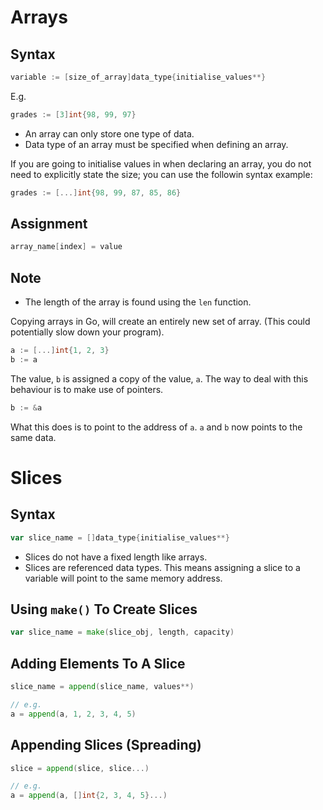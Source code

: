 # Arrays

## Syntax

```go
variable := [size_of_array]data_type{initialise_values**}
```

E.g.

```go
grades := [3]int{98, 99, 97}
```

- An array can only store one type of data.
- Data type of an array must be specified when defining an array.

If you are going to initialise values in when declaring an array, you do not need to explicitly state the size; you can use the followin syntax example:

```go
grades := [...]int{98, 99, 87, 85, 86}
```

## Assignment

```go
array_name[index] = value
```

## Note
- The length of the array is found using the `len` function.

Copying arrays in Go, will create an entirely new set of array. (This could potentially slow down your program).

```go
a := [...]int{1, 2, 3}
b := a
```

The value, `b` is assigned a copy of the value, `a`. The way to deal with this behaviour is to make use of pointers.

```go
b := &a
```

What this does is to point to the address of `a`. `a` and `b` now points to the same data.


# Slices

## Syntax

```go
var slice_name = []data_type{initialise_values**}
```

- Slices do not have a fixed length like arrays.
- Slices are referenced data types. This means assigning a slice to a variable will point to the same memory address.

## Using `make()` To Create Slices

```go
var slice_name = make(slice_obj, length, capacity)
```

## Adding Elements To A Slice

```go
slice_name = append(slice_name, values**)

// e.g.
a = append(a, 1, 2, 3, 4, 5)
```

## Appending Slices (Spreading)

```go
slice = append(slice, slice...)

// e.g. 
a = append(a, []int{2, 3, 4, 5}...)
```
